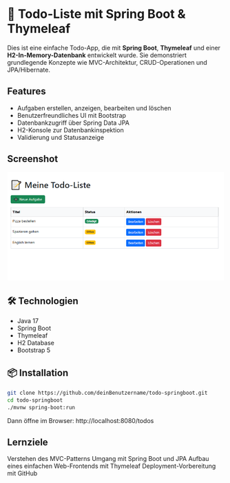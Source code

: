 # 📝 Todo-Liste mit Spring Boot & Thymeleaf

Dies ist eine einfache Todo-App, die mit **Spring Boot**, **Thymeleaf** und einer **H2-In-Memory-Datenbank** entwickelt wurde. Sie demonstriert grundlegende Konzepte wie MVC-Architektur, CRUD-Operationen und JPA/Hibernate.

##  Features

- Aufgaben erstellen, anzeigen, bearbeiten und löschen
- Benutzerfreundliches UI mit Bootstrap
- Datenbankzugriff über Spring Data JPA
- H2-Konsole zur Datenbankinspektion
- Validierung und Statusanzeige

##  Screenshot

![Screenshot der Anwendung](screenshot.png)


## 🛠️ Technologien

- Java 17
- Spring Boot
- Thymeleaf
- H2 Database
- Bootstrap 5

## 📦 Installation

```bash
git clone https://github.com/deinBenutzername/todo-springboot.git
cd todo-springboot
./mvnw spring-boot:run
````

Dann öffne im Browser: http://localhost:8080/todos  
## Lernziele
  Verstehen des MVC-Patterns
  Umgang mit Spring Boot und JPA
  Aufbau eines einfachen Web-Frontends mit Thymeleaf
  Deployment-Vorbereitung mit GitHub    
  
